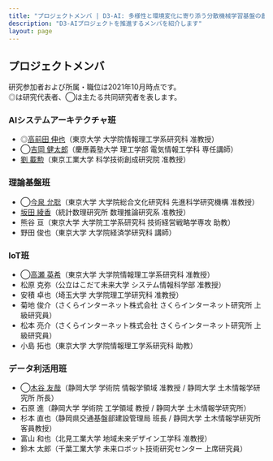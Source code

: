 ```yaml
---
title: "プロジェクトメンバ | D3-AI: 多様性と環境変化に寄り添う分散機械学習基盤の創出"
description: "D3-AIプロジェクトを推進するメンバを紹介します"
layout: page
---
```


## プロジェクトメンバ

研究参加者および所属・職位は2021年10月時点です。  
◎は研究代表者、◯は主たる共同研究者を表します。

### AIシステムアーキテクチャ班

- ◎[高前田 伸也](/member/shinya-takamaeda)（東京大学 大学院情報理工学系研究科 准教授）
- ◯[吉岡 健太郎](/member/kentaro-yoshioka)（慶應義塾大学 理工学部 電気情報工学科 専任講師）
- [劉 載勲](/member/jaehoon-yu)（東京工業大学 科学技術創成研究院 准教授）

### 理論基盤班

- ◯[今泉 允聡](/member/masaaki-imaizumi)（東京大学 大学院総合文化研究科 先進科学研究機構 准教授）
- [坂田 綾香](/member/ayaka-sakata)（統計数理研究所 数理推論研究系 准教授）
- 熊谷 亘（東京大学 大学院工学系研究科 技術経営戦略学専攻 助教）
- 野田 俊也（東京大学 大学院経済学研究科 講師）

### IoT班

- ◯[高瀬 英希](/member/hideki-takase)（東京大学 大学院情報理工学系研究科 准教授）
- 松原 克弥（公立はこだて未来大学 システム情報科学部 准教授）
- 安積 卓也（埼玉大学 大学院理工学研究科 准教授）
- 菊地 俊介（さくらインターネット株式会社 さくらインターネット研究所 上級研究員）
- 松本 亮介（さくらインターネット株式会社 さくらインターネット研究所 上級研究員）
- 小島 拓也（東京大学 大学院情報理工学系研究科 助教）

### データ利活用班

- ◯[木谷 友哉](/member/tomoya-kitani)（静岡大学 学術院 情報学領域 准教授 / 静岡大学 土木情報学研究所 所長）
- 石原 進（静岡大学 学術院 工学領域 教授 / 静岡大学 土木情報学研究所）
- 杉本 直也（静岡県交通基盤部建設管理局 班長 / 静岡大学 土木情報学研究所 客員教授）
- 富山 和也（北見工業大学 地域未来デザイン工学科 准教授）
- 鈴木 太郎（千葉工業大学 未来ロボット技術研究センター 上席研究員）

